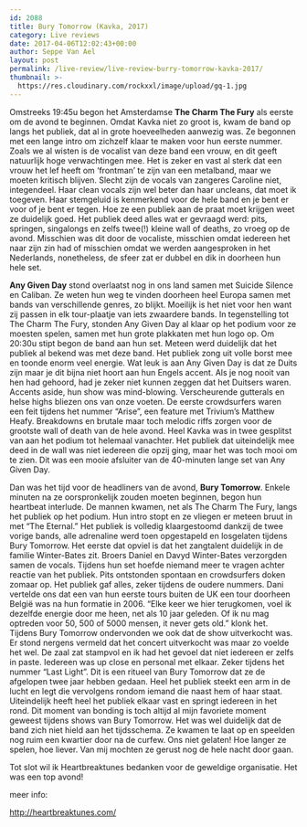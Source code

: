```yaml
---
id: 2088
title: Bury Tomorrow (Kavka, 2017)
category: Live reviews
date: 2017-04-06T12:02:43+00:00
author: Seppe Van Ael
layout: post
permalink: /live-review/live-review-burry-tomorrow-kavka-2017/
thumbnail: >-
  https://res.cloudinary.com/rockxxl/image/upload/gq-1.jpg
---
```

Omstreeks 19:45u begon het Amsterdamse **The Charm The Fury** als eerste om de avond te beginnen. Omdat Kavka niet zo groot is, kwam de band op langs het publiek, dat al in grote hoeveelheden aanwezig was. Ze begonnen met een lange intro om zichzelf klaar te maken voor hun eerste nummer. Zoals we al wisten is de vocalist van deze band een vrouw, en dit geeft natuurlijk hoge verwachtingen mee. Het is zeker en vast al sterk dat een vrouw het lef heeft om ‘frontman’ te zijn van een metalband, maar we moeten kritisch blijven. Slecht zijn de vocals van zangeres Caroline niet, integendeel. Haar clean vocals zijn wel beter dan haar uncleans, dat moet ik toegeven. Haar stemgeluid is kenmerkend voor de hele band en je bent er voor of je bent er tegen. Hoe ze een publiek aan de praat moet krijgen weet ze duidelijk goed. Het publiek deed alles wat er gevraagd werd: pits, springen, singalongs en zelfs twee(!) kleine wall of deaths, zo vroeg op de avond. Misschien was dit door de vocaliste, misschien omdat iedereen het naar zijn zin had of misschien omdat we werden aangesproken in het Nederlands, nonetheless, de sfeer zat er dubbel en dik in doorheen hun hele set.

**Any Given Day** stond overlaatst nog in ons land samen met Suicide Silence en Caliban. Ze weten hun weg te vinden doorheen heel Europa samen met bands van verschillende genres, zo blijkt. Moeilijk is het niet voor hen want zij passen in elk tour-plaatje van iets zwaardere bands. In tegenstelling tot The Charm The Fury, stonden Any Given Day al klaar op het podium voor ze moesten spelen, samen met hun grote plakkaten met hun logo op. Om 20:30u stipt begon de band aan hun set. Meteen werd duidelijk dat het publiek al bekend was met deze band. Het publiek zong uit volle borst mee en toonde enorm veel energie. Wat leuk is aan Any Given Day is dat ze Duits zijn maar je dit bijna niet hoort aan hun Engels accent. Als je nog nooit van hen had gehoord, had je zeker niet kunnen zeggen dat het Duitsers waren. Accents aside, hun show was mind-blowing. Verscheurende gutterals en helse highs bliezen ons van onze voeten. De eerste crowdsurfers waren een feit tijdens het nummer “Arise”, een feature met Trivium’s Matthew Heafy. Breakdowns en brutale maar toch melodic riffs zorgen voor de grootste wall of death van de hele avond. Heel Kavka was in twee gesplitst van aan het podium tot helemaal vanachter. Het publiek dat uiteindelijk mee deed in de wall was niet iedereen die opzij ging, maar het was toch mooi om te zien. Dit was een mooie afsluiter van de 40-minuten lange set van Any Given Day.

Dan was het tijd voor de headliners van de avond, **Bury Tomorrow**. Enkele minuten na ze oorspronkelijk zouden moeten beginnen, begon hun heartbeat interlude. De mannen kwamen, net als The Charm The Fury, langs het publiek op het podium. Hun intro stopt en ze vliegen er meteen bruut in met “The Eternal.” Het publiek is volledig klaargestoomd dankzij de twee vorige bands, alle adrenaline werd toen opgestapeld en losgelaten tijdens Bury Tomorrow. Het eerste dat opviel is dat het zangtalent duidelijk in de familie Winter-Bates zit. Broers Daniel en Davyd Winter-Bates verzorgden samen de vocals. Tijdens hun set hoefde niemand meer te vragen achter reactie van het publiek. Pits ontstonden spontaan en crowdsurfers doken zomaar op. Het publiek gaf alles, zeker tijdens de oudere nummers. Dani vertelde ons dat een van hun eerste tours buiten de UK een tour doorheen België was na hun formatie in 2006. “Elke keer we hier terugkomen, voel ik dezelfde energie door me heen, net als 10 jaar geleden. Of ik nu mag optreden voor 50, 500 of 5000 mensen, it never gets old.” klonk het. Tijdens Bury Tomorrow ondervonden we ook dat de show uitverkocht was. Er stond nergens vermeld dat het concert uitverkocht was maar zo voelde het wel. De zaal zat stampvol en ik had het gevoel dat niet iedereen er zelfs in paste. Iedereen was up close en personal met elkaar. Zeker tijdens het nummer “Last Light”. Dit is een ritueel van Bury Tomorrow dat ze de afgelopen twee jaar hebben gedaan. Heel het publiek steekt een arm in de lucht en legt die vervolgens rondom iemand die naast hem of haar staat. Uiteindelijk heeft heel het publiek elkaar vast en springt iedereen in het rond. Dit moment van bonding is toch altijd al mijn favoriete moment geweest tijdens shows van Bury Tomorrow. Het was wel duidelijk dat de band zich niet hield aan het tijdsschema. Ze kwamen te laat op en speelden nog ruim een kwartier door na de curfew. Ons niet gelaten! Hoe langer ze spelen, hoe liever. Van mij mochten ze gerust nog de hele nacht door gaan.

Tot slot wil ik Heartbreaktunes bedanken voor de geweldige organisatie. Het was een top avond!

meer info:

http://heartbreaktunes.com/